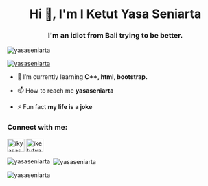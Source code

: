 <h1 align="center">Hi 👋, I'm I Ketut Yasa Seniarta</h1>
<h3 align="center">I'm an idiot from Bali trying to be better.</h3>

<p align="left"> <img src="https://komarev.com/ghpvc/?username=yasaseniarta&label=Profile%20views&color=0e75b6&style=flat" alt="yasaseniarta" /> </p>

<p align="left"> <a href="https://github.com/ryo-ma/github-profile-trophy"><img src="https://github-profile-trophy.vercel.app/?username=yasaseniarta" alt="yasaseniarta" /></a> </p>

- 🌱 I’m currently learning **C++, html, bootstrap.**

- 📫 How to reach me **yasaseniarta**

- ⚡ Fun fact **my life is a joke**

<h3 align="left">Connect with me:</h3>
<p align="left">
<a href="https://instagram.com/ikyasaseniarta" target="blank"><img align="center" src="https://raw.githubusercontent.com/rahuldkjain/github-profile-readme-generator/master/src/images/icons/Social/instagram.svg" alt="ikyasaseniarta" height="30" width="40" /></a>
<a href="https://www.youtube.com/c/iketutyasaseniarta1469" target="blank"><img align="center" src="https://raw.githubusercontent.com/rahuldkjain/github-profile-readme-generator/master/src/images/icons/Social/youtube.svg" alt="iketutyasaseniarta1469" height="30" width="40" /></a>
</p>

<p><img align="left" src="https://github-readme-stats.vercel.app/api/top-langs?username=yasaseniarta&show_icons=true&locale=en&layout=compact" alt="yasaseniarta" /></p>

<p>&nbsp;<img align="center" src="https://github-readme-stats.vercel.app/api?username=yasaseniarta&show_icons=true&locale=en" alt="yasaseniarta" /></p>

<p><img align="center" src="https://github-readme-streak-stats.herokuapp.com/?user=yasaseniarta&" alt="yasaseniarta" /></p>
